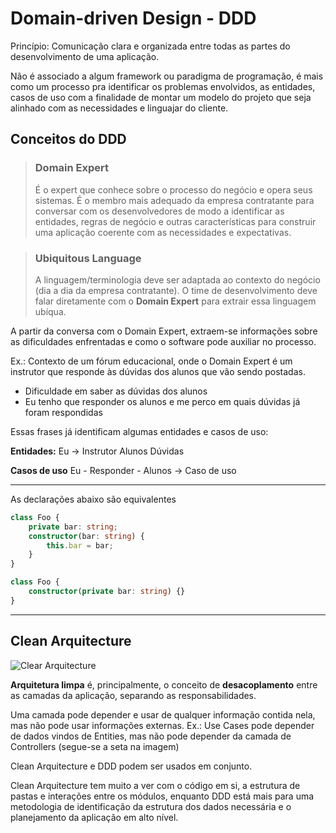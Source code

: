 # Domain-driven Design - DDD

Princípio: Comunicação clara e organizada entre todas as partes do desenvolvimento de uma aplicação.

Não é associado a algum framework ou paradigma de programação, é mais como um processo pra identificar os problemas envolvidos, as entidades, casos de uso com a finalidade de montar um modelo do projeto que seja alinhado com as necessidades e linguajar do cliente.

## Conceitos do DDD

> ### Domain Expert
> É o expert que conhece sobre o processo do negócio e opera seus sistemas. É o membro mais adequado da empresa contratante para conversar com os desenvolvedores de modo a identificar as entidades, regras de negócio e outras características para construir uma aplicação coerente com as necessidades e expectativas. 

> ### Ubiquitous Language
> A linguagem/terminologia deve ser adaptada ao contexto do negócio (dia a dia da empresa contratante). O time de desenvolvimento deve falar diretamente com o **Domain Expert** para extrair essa linguagem ubíqua.

A partir da conversa com o Domain Expert, extraem-se informações sobre as dificuldades enfrentadas e como o software pode auxiliar no processo.

Ex.: Contexto de um fórum educacional, onde o Domain Expert é um instrutor que responde às dúvidas dos alunos que vão sendo postadas.

- Dificuldade em saber as dúvidas dos alunos
- Eu tenho que responder os alunos e me perco em quais dúvidas já foram respondidas

Essas frases já identificam algumas entidades e casos de uso:

**Entidades:**
Eu -> Instrutor
Alunos
Dúvidas

**Casos de uso**
Eu - Responder - Alunos -> Caso de uso

---

As declarações abaixo são equivalentes

```ts
class Foo {
    private bar: string;
    constructor(bar: string) {
        this.bar = bar;
    }
}

class Foo {
    constructor(private bar: string) {}
}
```

---

## Clean Arquitecture

![Clear Arquitecture](https://blog.cleancoder.com/uncle-bob/images/2012-08-13-the-clean-architecture/CleanArchitecture.jpg)

**Arquitetura limpa** é, principalmente, o conceito de **desacoplamento** entre as camadas da aplicação, separando as responsabilidades.

Uma camada pode depender e usar de qualquer informação contida nela, mas não pode usar informações externas. Ex.: Use Cases pode depender de dados vindos de Entities, mas não pode depender da camada de Controllers (segue-se a seta na imagem)

Clean Arquitecture e DDD podem ser usados em conjunto.

Clean Arquitecture tem muito a ver com o código em si, a estrutura de pastas e interações entre os módulos, enquanto DDD está mais para uma metodologia de identificação da estrutura dos dados necessária e o planejamento da aplicação em alto nível.

